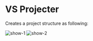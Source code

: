 # VS Projecter

Creates a project structure as following:

<img src="https://aisys.dev/wwwroot/images/show1vsprj.png" alt="show-1"/>

<img src="https://aisys.dev/wwwroot/images/show2vsprj.png" alt="show-2"/>
